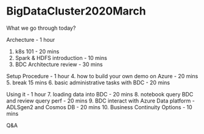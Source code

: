 # BigDataCluster2020March

What we go through today?

Archecture - 1 hour
  1. k8s 101 - 20 mins
  2. Spark & HDFS introduction - 10 mins
  3. BDC Architecture review - 30 mins
  
Setup Procedure - 1 hour
  4. how to build your own demo on Azure - 20 mins
  5. break 15 mins
  6. basic administrative tasks with BDC - 20 mins
  
Using it - 1 hour
  7. loading data into BDC - 20 mins
  8. notebook query BDC and review query perf - 20 mins
  9. BDC interact with Azure Data platform - ADLSgen2 and Cosmos DB - 20 mins
  10. Business Continuity Options - 10 mins
  
Q&A
